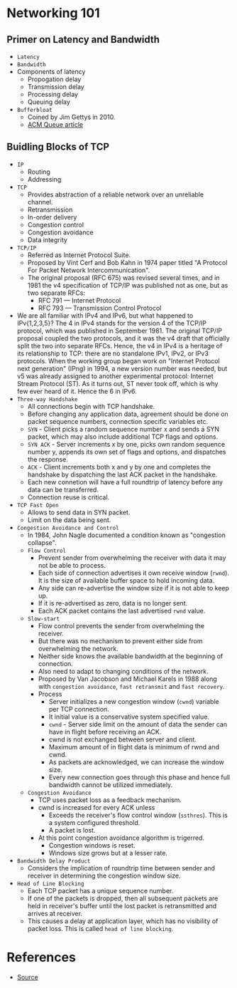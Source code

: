# Networking 101
## Primer on Latency and Bandwidth
* `Latency`
* `Bandwidth`
* Components of latency
	* Propogation delay
	* Transmission delay
	* Processing delay
	* Queuing delay
* `Bufferbloat`
	* Coined by Jim Gettys in 2010.
	* [ACM Queue article](http://queue.acm.org/detail.cfm?id=2209336)
## Buidling Blocks of TCP
* `IP`
	* Routing
	* Addressing
* `TCP`
	* Provides abstraction of a reliable network over an unreliable channel.
	* Retransmission
	* In-order delivery
	* Congestion control
	* Congestion avoidance
	* Data integrity
* `TCP/IP`
	* Referred as Internet Protocol Suite.
	* Proposed by Vint Cerf and Bob Kahn in 1974 paper titled "A Protocol For Packet Network Intercommunication".
	* The original proposal (RFC 675) was revised several times, and in 1981 the v4 specification of TCP/IP was published not as one, but as two separate RFCs:
		* RFC 791 — Internet Protocol
		* RFC 793 — Transmission Control Protocol
* We are all familiar with IPv4 and IPv6, but what happened to IPv{1,2,3,5}? The 4 in IPv4 stands for the version 4 of the TCP/IP protocol, which was published in September 1981. The original TCP/IP proposal coupled the two protocols, and it was the v4 draft that officially split the two into separate RFCs. Hence, the v4 in IPv4 is a heritage of its relationship to TCP: there are no standalone IPv1, IPv2, or IPv3 protocols. When the working group began work on "Internet Protocol next generation" (IPng) in 1994, a new version number was needed, but v5 was already assigned to another experimental protocol: Internet Stream Protocol (ST). As it turns out, ST never took off, which is why few ever heard of it. Hence the 6 in IPv6.
* `Three-way Handshake`
	* All connections begin with TCP handshake.
	* Before changing any application data, agreement should be done on packet sequence numbers, connection specific variables etc.
	* `SYN` - Client picks a random sequence number x and sends a SYN packet, which may also include additional TCP flags and options.
	* `SYN ACK` - Server increments x by one, picks own random sequence number y, appends its own set of flags and options, and dispatches the response.
	* `ACK` - Client increments both x and y by one and completes the handshake by dispatching the last ACK packet in the handshake.
	* Each new connetion will have a full roundtrip of latency before any data can be transferred.
	* Connection reuse is critical.
* `TCP Fast Open`
	* Allows to send data in SYN packet.
	* Limit on the data being sent.
* `Congestion Avoidance and Control`
	* In 1984, John Nagle documented a condition known as "congestion collapse".
	* `Flow Control`
		* Prevent sender from overwhelming the receiver with data it may not be able to process.
		* Each side of connection advertises it own receive window (`rwnd`). It is the size of available buffer space to hold incoming data.
		* Any side can re-advertise the window size if it is not able to keep up.
		* If it is re-advertised as zero, data is no longer sent.
		* Each ACK packet contains the last advertised `rwnd` value.
	* `Slow-start`
		* Flow control prevents the sender from overwhelming the receiver.
		* But there was no mechanism to prevent either side from overwhelming the network.
		* Neither side knows the available bandwidth at the beginning of connection.
		* Also need to adapt to changing conditions of the network.
		* Proposed by Van Jacobson and Michael Karels in 1988 along with `congestion avoidance`, `fast retransmit` and `fast recovery`.
		* Process
			* Server initializes a new congestion window (`cwnd`) variable per TCP connection.
			* It initial value is a conservative system specified value.
			* `cwnd` - Server side limit on the amount of data the sender can have in flight before receiving an ACK.
			* cwnd is not exchanged between server and client.
			* Maximum amount of in flight data is minimum of rwnd and cwnd.
			* As packets are acknowledged, we can increase the window size.
			* Every new connection goes through this phase and hence full bandwidth cannot be utilized immediately.
	* `Congestion Avoidance`
		* TCP uses packet loss as a feedback mechanism.
		* cwnd is increased for every ACK unless
			* Exceeds the receiver's flow control window (`ssthres`). This is a system configured threshold.
			* A packet is lost.
		* At this point congestion avoidance algorithm is trigerred.
			* Congestion windows is reset.
			* Windows size grows but at a lesser rate.
* `Bandwidth Delay Product`
	* Considers the implication of roundtrip time between sender and receiver in determining the congestion window size.
* `Head of Line Blocking`
	* Each TCP packet has a unique sequence number.
	* If one of the packets is dropped, then all subsequent packets are held in receiver's buffer until the lost packet is retransmitted and arrives at receiver.
	* This causes a delay at application layer, which has no visibility of packet loss. This is called `head of line blocking`.
# References
* [Source](https://hpbn.co/)

